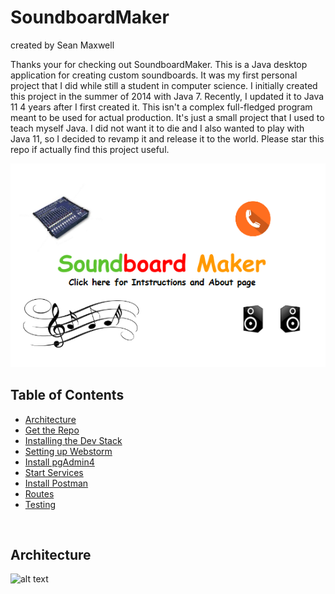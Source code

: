# SoundboardMaker

created by Sean Maxwell 

Thanks your for checking out SoundboardMaker. This is a Java desktop application for creating custom soundboards. It was 
my first personal project that I did while still a student in computer science. I initially created this project in the 
summer of 2014 with Java 7. Recently, I updated it to Java 11 4 years after I first created it. This isn't a complex 
full-fledged program meant to be used for actual production. It's just a small project that I used to teach myself Java.
I did not want it to die and I also wanted to play with Java 11, so I decided to revamp it and release it to the world.
Please star this repo if actually find this project useful. 



![alt text](Images/title.png "Description goes here")





## Table of Contents

* [Architecture](#architecture)
* [Get the Repo](#get-repo)
* [Installing the Dev Stack](#installing-dev-stack)
* [Setting up Webstorm](#setting-up-webstorm)
* [Install pgAdmin4](#install-pgAdmin4)
* [Start Services](#start-services)
* [Install Postman](#install-postman)
* [Routes](#routes)
* [Testing](#testing)

<br>




## <a name="architecture"></a> Architecture

![alt text](architecture.png)

<br/>
    

